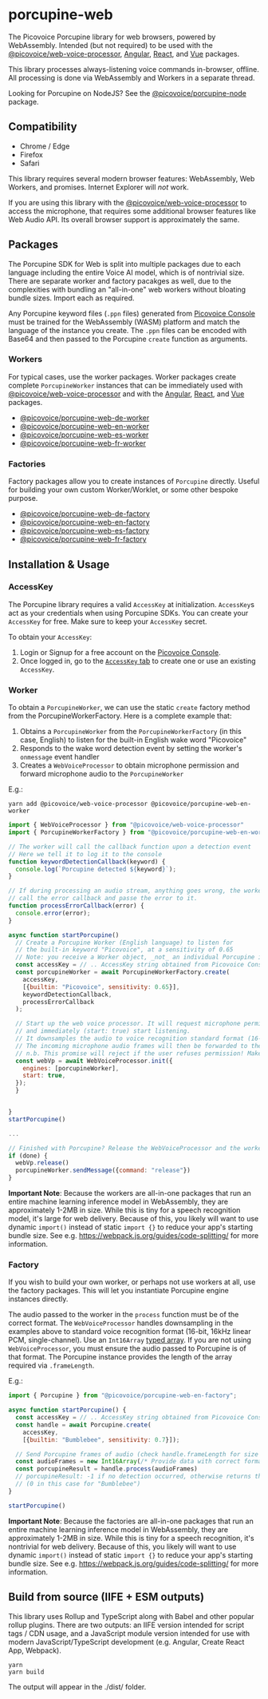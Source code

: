 # porcupine-web

The Picovoice Porcupine library for web browsers, powered by WebAssembly. Intended (but not required) to be used with the [@picovoice/web-voice-processor](https://www.npmjs.com/package/@picovoice/web-voice-processor), [Angular](https://www.npmjs.com/package/@picovoice/porcupine-web-angular), [React](https://www.npmjs.com/package/@picovoice/porcupine-web-react), and [Vue](https://www.npmjs.com/package/@picovoice/porcupine-web-vue) packages.

This library processes always-listening voice commands in-browser, offline. All processing is done via WebAssembly and Workers in a separate thread.

Looking for Porcupine on NodeJS? See the [@picovoice/porcupine-node](https://www.npmjs.com/package/@picovoice/porcupine-node) package.

## Compatibility

- Chrome / Edge
- Firefox
- Safari

This library requires several modern browser features: WebAssembly, Web Workers, and promises. Internet Explorer will _not_ work.

If you are using this library with the [@picovoice/web-voice-processor](https://www.npmjs.com/package/@picovoice/web-voice-processor) to access the microphone, that requires some additional browser features like Web Audio API. Its overall browser support is approximately the same.

## Packages

The Porcupine SDK for Web is split into multiple packages due to each language including the entire Voice AI model, which is of nontrivial size. There are separate worker and factory pacakges as well, due to the complexities with bundling an "all-in-one" web workers without bloating bundle sizes. Import each as required.

Any Porcupine keyword files (`.ppn` files) generated from [Picovoice Console](https://picovoice.ai/console/) must be trained for the WebAssembly (WASM) platform and match the language of the instance you create. The `.ppn` files can be encoded with Base64 and then passed to the Porcupine `create` function as arguments.

### Workers 

For typical cases, use the worker packages. Worker packages create complete `PorcupineWorker` instances that can be immediately used with [@picovoice/web-voice-processor](https://www.npmjs.com/package/@picovoice/web-voice-processor) and with the [Angular](https://www.npmjs.com/package/@picovoice/porcupine-web-angular), [React](https://www.npmjs.com/package/@picovoice/porcupine-web-react), and [Vue](https://www.npmjs.com/package/@picovoice/porcupine-web-vue) packages.

* [@picovoice/porcupine-web-de-worker](https://www.npmjs.com/package/@picovoice/porcupine-web-de-worker)
* [@picovoice/porcupine-web-en-worker](https://www.npmjs.com/package/@picovoice/porcupine-web-en-worker)
* [@picovoice/porcupine-web-es-worker](https://www.npmjs.com/package/@picovoice/porcupine-web-es-worker)
* [@picovoice/porcupine-web-fr-worker](https://www.npmjs.com/package/@picovoice/porcupine-web-fr-worker)

### Factories

Factory packages allow you to create instances of `Porcupine` directly. Useful for building your own custom Worker/Worklet, or some other bespoke purpose.

* [@picovoice/porcupine-web-de-factory](https://www.npmjs.com/package/@picovoice/porcupine-web-de-factory)
* [@picovoice/porcupine-web-en-factory](https://www.npmjs.com/package/@picovoice/porcupine-web-en-factory)
* [@picovoice/porcupine-web-es-factory](https://www.npmjs.com/package/@picovoice/porcupine-web-es-factory)
* [@picovoice/porcupine-web-fr-factory](https://www.npmjs.com/package/@picovoice/porcupine-web-fr-factory)

## Installation & Usage

### AccessKey

The Porcupine library requires a valid `AccessKey` at initialization. `AccessKey`s act as your credentials when using Porcupine SDKs.
You can create your `AccessKey` for free. Make sure to keep your `AccessKey` secret.

To obtain your `AccessKey`:
1. Login or Signup for a free account on the [Picovoice Console](https://picovoice.ai/console/).
2. Once logged in, go to the [`AccessKey` tab](https://console.picovoice.ai/access_key) to create one or use an existing `AccessKey`.

### Worker

To obtain a `PorcupineWorker`, we can use the static `create` factory method from the PorcupineWorkerFactory. Here is a complete example that:

1. Obtains a `PorcupineWorker` from the `PorcupineWorkerFactory` (in this case, English) to listen for the built-in English wake word "Picovoice"
1. Responds to the wake word detection event by setting the worker's `onmessage` event handler
1. Creates a `WebVoiceProcessor` to obtain microphone permission and forward microphone audio to the `PorcupineWorker`

E.g.:

```console
yarn add @picovoice/web-voice-processor @picovoice/porcupine-web-en-worker
```

```javascript
import { WebVoiceProcessor } from "@picovoice/web-voice-processor"
import { PorcupineWorkerFactory } from "@picovoice/porcupine-web-en-worker";

// The worker will call the callback function upon a detection event
// Here we tell it to log it to the console
function keywordDetectionCallback(keyword) {
  console.log(`Porcupine detected ${keyword}`);
}

// If during processing an audio stream, anything goes wrong, the worker will
// call the error callback and passe the error to it.
function processErrorCallback(error) {
  console.error(error); 
}

async function startPorcupine()
  // Create a Porcupine Worker (English language) to listen for 
  // the built-in keyword "Picovoice", at a sensitivity of 0.65
  // Note: you receive a Worker object, _not_ an individual Porcupine instance
  const accessKey = // .. AccessKey string obtained from Picovoice Console (https://picovoice.ai/console/)
  const porcupineWorker = await PorcupineWorkerFactory.create(
    accessKey,
    [{builtin: "Picovoice", sensitivity: 0.65}],
    keywordDetectionCallback,
    processErrorCallback
  );

  // Start up the web voice processor. It will request microphone permission 
  // and immediately (start: true) start listening.
  // It downsamples the audio to voice recognition standard format (16-bit 16kHz linear PCM, single-channel)
  // The incoming microphone audio frames will then be forwarded to the Porcupine Worker
  // n.b. This promise will reject if the user refuses permission! Make sure you handle that possibility.
  const webVp = await WebVoiceProcessor.init({
    engines: [porcupineWorker],
    start: true,
  });
  }


}
startPorcupine()

...

// Finished with Porcupine? Release the WebVoiceProcessor and the worker.
if (done) {
  webVp.release()
  porcupineWorker.sendMessage({command: "release"}) 
}

```

**Important Note**: Because the workers are all-in-one packages that run an entire machine learning inference model in WebAssembly, they are approximately 1-2MB in size. While this is tiny for a speech recognition model, it's large for web delivery. Because of this, you likely will want to use dynamic `import()` instead of static `import {}` to reduce your app's starting bundle size. See e.g. https://webpack.js.org/guides/code-splitting/ for more information.

### Factory

If you wish to build your own worker, or perhaps not use workers at all, use the factory packages. This will let you instantiate Porcupine engine instances directly.

The audio passed to the worker in the `process` function must be of the correct format. The `WebVoiceProcessor` handles downsampling in the examples above to standard voice recognition format (16-bit, 16kHz linear PCM, single-channel). Use an `Int16Array` [typed array](https://developer.mozilla.org/en-US/docs/Web/JavaScript/Typed_arrays). If you are not using `WebVoiceProcessor`, you must ensure the audio passed to Porcupine is of that format. The Porcupine instance provides the length of the array required via `.frameLength`.

E.g.:

```javascript
import { Porcupine } from "@picovoice/porcupine-web-en-factory";

async function startPorcupine() {
  const accessKey = // .. AccessKey string obtained from Picovoice Console (https://picovoice.ai/console/)
  const handle = await Porcupine.create(
    accessKey,
    [{builtin: "Bumblebee", sensitivity: 0.7}]);

  // Send Porcupine frames of audio (check handle.frameLength for size of array)
  const audioFrames = new Int16Array(/* Provide data with correct format and size */)
  const porcupineResult = handle.process(audioFrames)
  // porcupineResult: -1 if no detection occurred, otherwise returns the index of the item in the array 
  // (0 in this case for "Bumblebee")
}

startPorcupine()
```

**Important Note**: Because the factories are all-in-one packages that run an entire machine learning inference model in WebAssembly, they are approximately 1-2MB in size. While this is tiny for a speech recognition, it's nontrivial for web delivery. Because of this, you likely will want to use dynamic `import()` instead of static `import {}` to reduce your app's starting bundle size. See e.g. https://webpack.js.org/guides/code-splitting/ for more information.

## Build from source (IIFE + ESM outputs)

This library uses Rollup and TypeScript along with Babel and other popular rollup plugins. There are two outputs: an IIFE version intended for script tags / CDN usage, and a JavaScript module version intended for use with modern JavaScript/TypeScript development (e.g. Angular, Create React App, Webpack).

```console
yarn
yarn build
```

The output will appear in the ./dist/ folder.
